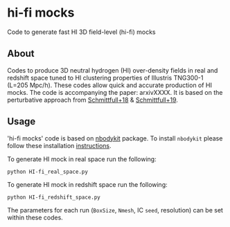 # hi-fi mocks

Code to generate fast HI 3D field-level (hi-fi) mocks

## About

Codes to produce 3D neutral hydrogen (HI) over-density fields in real and redshift space tuned to HI clustering properties of Illustris TNG300-1 (L=205 Mpc/h). These codes allow quick and accurate production of HI mocks. The code is accompanying the paper: arxivXXXX. It is based on the perturbative approach from [Schmittfull+18](https://arxiv.org/abs/1811.10640) & [Schmittfull+19](https://arxiv.org/abs/2012.03334).

## Usage

'hi-fi mocks' code is based on [nbodykit](https://github.com/bccp/nbodykit) package. To install `nbodykit` please follow these installation [instructions](https://nbodykit.readthedocs.io/en/latest/getting-started/install.html).

To generate HI mock in real space run the following:

``python HI-fi_real_space.py``


To generate HI mock in redshift space run the following:

``python HI-fi_redshift_space.py``

The parameters for each run (`BoxSize`, `Nmesh`, IC `seed`, resolution) can be set within these codes.
